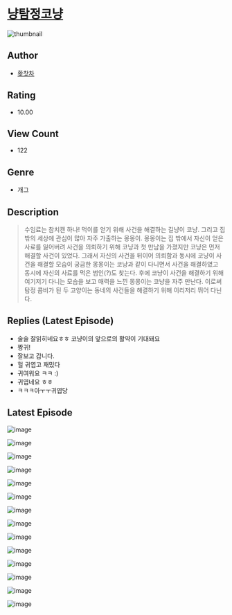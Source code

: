 # [냥탐정코냥](https://comic.naver.com/bestChallenge/list?titleId=810748)
![thumbnail](https://image-comic.pstatic.net/user_contents_data/challenge_comic/2023/05/24/290306/upload_7149803480653837878_480x623.jpeg)

## Author
- [홧찻차](https://comic.naver.com/artistTitle?id=290306)

## Rating
- 10.00

## View Count
- 122

## Genre
- 개그

## Description
> 수임료는 참치캔 하나! 먹이를 얻기 위해 사건을 해결하는 길냥이 코냥. 그리고 집 밖의 세상에 관심이 많아 자주 가출하는 몽몽이. 몽몽이는 집 밖에서 자신이 얻은 사료를 잃어버려 사건을 의뢰하기 위해 코냥과 첫 만남을 가졌지만 코냥은 먼저 해결할 사건이 있었다. 그래서 자신의 사건을 뒤이어 의뢰함과 동시에 코냥이 사건을 해결할 모습이 궁금한 몽몽이는 코냥과 같이 다니면서 사건을 해결하였고 동시에 자신의 사료를 먹은 범인(?)도 찾는다. 후에 코냥이 사건을 해결하기 위해 여기저기 다니는 모습을 보고 매력을 느낀 몽몽이는 코냥을 자주 만난다. 이로써 탐정 콤비가 된 두 고양이는 동네의 사건들을 해결하기 위해 이리저리 뛰어 다닌다.

## Replies (Latest Episode)
- 술술 잘읽히네요ㅎㅎ 코냥이의 앞으로의 활약이 기대돼요
- 짱귀!
- 잘보고 갑니다.
- 헐 귀엽고 재밌다
- 귀여워요 ㅋㅋ :)
- 귀엽네요 ㅎㅎ
- ㅋㅋㅋ아ㅜㅜ귀엽당

## Latest Episode
![image](https://image-comic.pstatic.net/user_contents_data/challenge_comic/2023/05/24/290306/upload_7293127942872446051.jpeg)

![image](https://image-comic.pstatic.net/user_contents_data/challenge_comic/2023/05/24/290306/upload_3487254382215782754.jpeg)

![image](https://image-comic.pstatic.net/user_contents_data/challenge_comic/2023/05/24/290306/upload_7378366452320516452.jpeg)

![image](https://image-comic.pstatic.net/user_contents_data/challenge_comic/2023/05/24/290306/upload_7377848595265053542.jpeg)

![image](https://image-comic.pstatic.net/user_contents_data/challenge_comic/2023/05/24/290306/upload_4049129030391183457.jpeg)

![image](https://image-comic.pstatic.net/user_contents_data/challenge_comic/2023/05/24/290306/upload_4136103474657518899.jpeg)

![image](https://image-comic.pstatic.net/user_contents_data/challenge_comic/2023/05/24/290306/upload_4134696104001418549.jpeg)

![image](https://image-comic.pstatic.net/user_contents_data/challenge_comic/2023/05/24/290306/upload_3775534235599070563.jpeg)

![image](https://image-comic.pstatic.net/user_contents_data/challenge_comic/2023/05/24/290306/upload_4134647928124892516.jpeg)

![image](https://image-comic.pstatic.net/user_contents_data/challenge_comic/2023/05/24/290306/upload_7089573126989887841.jpeg)

![image](https://image-comic.pstatic.net/user_contents_data/challenge_comic/2023/05/24/290306/upload_3472893475339514934.jpeg)

![image](https://image-comic.pstatic.net/user_contents_data/challenge_comic/2023/05/24/290306/upload_3978992064124052069.jpeg)

![image](https://image-comic.pstatic.net/user_contents_data/challenge_comic/2023/05/24/290306/upload_3618703020175405413.jpeg)

![image](https://image-comic.pstatic.net/user_contents_data/challenge_comic/2023/05/24/290306/upload_7149803290788913717.jpeg)

